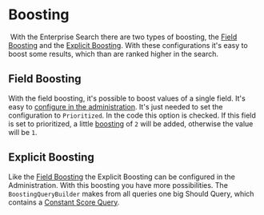 # Boosting

​
With the Enterprise Search there are two types of boosting, the [Field Boosting](#field-boosting) and the [Explicit Boosting](#explicit-boosting).
With these configurations it's easy to boost some results, which than are ranked higher in the search.

## Field Boosting

With the field boosting, it's possible to boost values of a single field. It's easy to [configure in the administration](https://docs.shopware.com/en/shopware-6-en/enterprise-extensions/enterprise-search#searchable-information). It's just needed to set the configuration to `Prioritized`.
In the code this option is checked. If this field is set to prioritized, a little [boosting](https://www.elastic.co/guide/en/elasticsearch/reference/6.8/mapping-boost.html) of `2` will be added, otherwise the value will be `1`.

## Explicit Boosting

Like the [Field Boosting](#field-boosting) the Explicit Boosting can be configured in the Administration. With this boosting you have more possibilities.
The `BoostingQueryBuilder` makes from all queries one big Should Query, which contains a [Constant Score Query](https://www.elastic.co/guide/en/elasticsearch/reference/6.8/query-dsl-constant-score-query.html).

